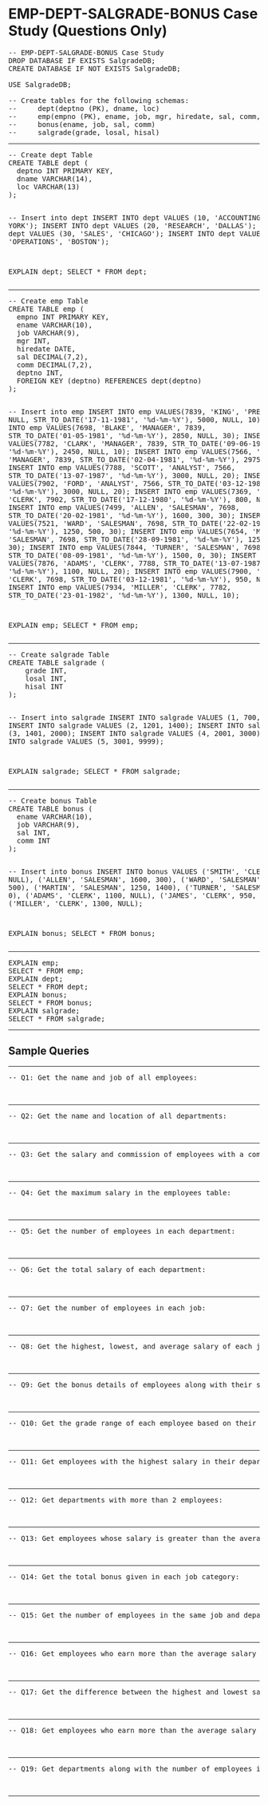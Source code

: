 # EMP-DEPT-SALGRADE-BONUS Case Study (Questions Only)
<pre>
-- EMP-DEPT-SALGRADE-BONUS Case Study
DROP DATABASE IF EXISTS SalgradeDB;
CREATE DATABASE IF NOT EXISTS SalgradeDB;

USE SalgradeDB;

-- Create tables for the following schemas:
--     dept(deptno (PK), dname, loc)
--     emp(empno (PK), ename, job, mgr, hiredate, sal, comm, deptno (FK))
--     bonus(ename, job, sal, comm) 
--     salgrade(grade, losal, hisal)
</pre>
<hr>
<pre>
-- Create dept Table
CREATE TABLE dept (
  deptno INT PRIMARY KEY,
  dname VARCHAR(14),
  loc VARCHAR(13)
);

-- Insert into dept
INSERT INTO dept VALUES (10, 'ACCOUNTING', 'NEW YORK');
INSERT INTO dept VALUES (20, 'RESEARCH', 'DALLAS');
INSERT INTO dept VALUES (30, 'SALES', 'CHICAGO');
INSERT INTO dept VALUES (40, 'OPERATIONS', 'BOSTON');

EXPLAIN dept;
SELECT * FROM dept;
</pre>
<hr>
<pre>
-- Create emp Table
CREATE TABLE emp (
  empno INT PRIMARY KEY,
  ename VARCHAR(10),
  job VARCHAR(9), 
  mgr INT,
  hiredate DATE, 
  sal DECIMAL(7,2),
  comm DECIMAL(7,2),
  deptno INT,
  FOREIGN KEY (deptno) REFERENCES dept(deptno)
);

-- Insert into emp
INSERT INTO emp VALUES(7839, 'KING', 'PRESIDENT', NULL, STR_TO_DATE('17-11-1981', '%d-%m-%Y'), 5000, NULL, 10);
INSERT INTO emp VALUES(7698, 'BLAKE', 'MANAGER', 7839, STR_TO_DATE('01-05-1981', '%d-%m-%Y'), 2850, NULL, 30);
INSERT INTO emp VALUES(7782, 'CLARK', 'MANAGER', 7839, STR_TO_DATE('09-06-1981', '%d-%m-%Y'), 2450, NULL, 10);
INSERT INTO emp VALUES(7566, 'JONES', 'MANAGER', 7839, STR_TO_DATE('02-04-1981', '%d-%m-%Y'), 2975, NULL, 20);
INSERT INTO emp VALUES(7788, 'SCOTT', 'ANALYST', 7566, STR_TO_DATE('13-07-1987', '%d-%m-%Y'), 3000, NULL, 20);
INSERT INTO emp VALUES(7902, 'FORD', 'ANALYST', 7566, STR_TO_DATE('03-12-1981', '%d-%m-%Y'), 3000, NULL, 20);
INSERT INTO emp VALUES(7369, 'SMITH', 'CLERK', 7902, STR_TO_DATE('17-12-1980', '%d-%m-%Y'), 800, NULL, 20);
INSERT INTO emp VALUES(7499, 'ALLEN', 'SALESMAN', 7698, STR_TO_DATE('20-02-1981', '%d-%m-%Y'), 1600, 300, 30);
INSERT INTO emp VALUES(7521, 'WARD', 'SALESMAN', 7698, STR_TO_DATE('22-02-1981', '%d-%m-%Y'), 1250, 500, 30);
INSERT INTO emp VALUES(7654, 'MARTIN', 'SALESMAN', 7698, STR_TO_DATE('28-09-1981', '%d-%m-%Y'), 1250, 1400, 30);
INSERT INTO emp VALUES(7844, 'TURNER', 'SALESMAN', 7698, STR_TO_DATE('08-09-1981', '%d-%m-%Y'), 1500, 0, 30);
INSERT INTO emp VALUES(7876, 'ADAMS', 'CLERK', 7788, STR_TO_DATE('13-07-1987', '%d-%m-%Y'), 1100, NULL, 20);
INSERT INTO emp VALUES(7900, 'JAMES', 'CLERK', 7698, STR_TO_DATE('03-12-1981', '%d-%m-%Y'), 950, NULL, 30); 
INSERT INTO emp VALUES(7934, 'MILLER', 'CLERK', 7782, STR_TO_DATE('23-01-1982', '%d-%m-%Y'), 1300, NULL, 10);

EXPLAIN emp;
SELECT * FROM emp;
</pre>
<hr>
<pre>
-- Create salgrade Table
CREATE TABLE salgrade (
    grade INT,
    losal INT,
    hisal INT
);

-- Insert into salgrade
INSERT INTO salgrade VALUES (1, 700, 1200);
INSERT INTO salgrade VALUES (2, 1201, 1400);
INSERT INTO salgrade VALUES (3, 1401, 2000);
INSERT INTO salgrade VALUES (4, 2001, 3000);
INSERT INTO salgrade VALUES (5, 3001, 9999);

EXPLAIN salgrade;
SELECT * FROM salgrade;
</pre>
<hr>
<pre>
-- Create bonus Table
CREATE TABLE bonus (
  ename VARCHAR(10),
  job VARCHAR(9),
  sal INT,
  comm INT  
);

-- Insert into bonus
INSERT INTO bonus VALUES
  ('SMITH', 'CLERK', 800, NULL),
  ('ALLEN', 'SALESMAN', 1600, 300),
  ('WARD', 'SALESMAN', 1250, 500),
  ('MARTIN', 'SALESMAN', 1250, 1400),
  ('TURNER', 'SALESMAN', 1500, 0),
  ('ADAMS', 'CLERK', 1100, NULL),
  ('JAMES', 'CLERK', 950, NULL),
  ('MILLER', 'CLERK', 1300, NULL);
  
EXPLAIN bonus;
SELECT * FROM bonus;
</pre>
<hr>
<pre>
EXPLAIN emp;
SELECT * FROM emp;
EXPLAIN dept;
SELECT * FROM dept;
EXPLAIN bonus;
SELECT * FROM bonus;
EXPLAIN salgrade;
SELECT * FROM salgrade;
</pre>
<hr>

## Sample Queries
<hr>
<pre>
-- Q1: Get the name and job of all employees:
<br>
</pre>
<hr>
<pre>
-- Q2: Get the name and location of all departments:
<br>
</pre>
<hr>
<pre>
-- Q3: Get the salary and commission of employees with a commission:
<br>
</pre>
<hr>
<pre>
-- Q4: Get the maximum salary in the employees table:
<br>
</pre>
<hr>
<pre>
-- Q5: Get the number of employees in each department:
<br>
</pre>
<hr>
<pre>
-- Q6: Get the total salary of each department:
<br>
</pre>
<hr>
<pre>
-- Q7: Get the number of employees in each job:
<br>
</pre>
<hr>
<pre>
-- Q8: Get the highest, lowest, and average salary of each job type:
<br>
</pre>
<hr>
<pre>
-- Q9: Get the bonus details of employees along with their salary:
<br>
</pre>
<hr>
<pre>
-- Q10: Get the grade range of each employee based on their salary:
<br>
</pre>
<hr>
<pre>
-- Q11: Get employees with the highest salary in their department:
<br>
</pre>
<hr>
<pre>
-- Q12: Get departments with more than 2 employees:
<br>
</pre>
<hr>
<pre>
-- Q13: Get employees whose salary is greater than the average salary of their department:
<br>
</pre>
<hr>
<pre>
-- Q14: Get the total bonus given in each job category:
<br>
</pre>
<hr>
<pre>
-- Q15: Get the number of employees in the same job and department:
<br>
</pre>
<hr>
<pre>
-- Q16: Get employees who earn more than the average salary in their department and job:
<br>
</pre>
<hr>
<pre>
-- Q17: Get the difference between the highest and lowest salary in each department:
<br>
</pre>
<hr>
<pre>
-- Q18: Get employees who earn more than the average salary in their job category:
<br>
</pre>
<hr>
<pre>
-- Q19: Get departments along with the number of employees in each job category:
<br>
</pre>
<hr>
